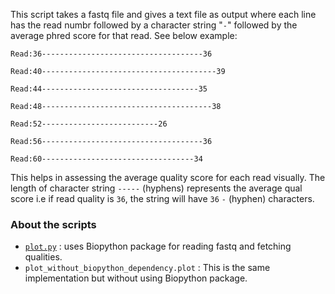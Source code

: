 This script takes a fastq file and gives a text file as output where each line has the read numbr followed by a character string "`-`" followed by the average phred score for that read. See below example:

```
Read:36------------------------------------36

Read:40---------------------------------------39

Read:44-----------------------------------35

Read:48--------------------------------------38

Read:52--------------------------26

Read:56------------------------------------36

Read:60----------------------------------34
```

This helps in assessing the average quality score for each read visually.
The length of character string `-----` (hyphens) represents the average qual score i.e if read quality is `36`, the string will have `36` `-` (hyphen) characters.

### About the scripts

- [`plot.py`](https://github.com/lakhujanivijay/Bioinformatics-Scripts/blob/master/Fastq_quality_plot/plot.py) : uses Biopython package for reading fastq and fetching qualities.
- `plot_without_biopython_dependency.plot` : This is the same implementation but without using Biopython package.
